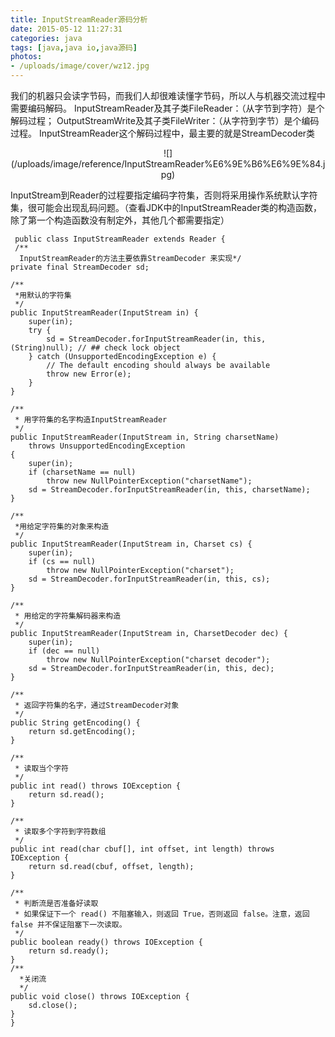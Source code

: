```yaml
---
title: InputStreamReader源码分析
date: 2015-05-12 11:27:31
categories: java
tags: [java,java io,java源码]
photos: 
- /uploads/image/cover/wz12.jpg
---
```

我们的机器只会读字节码，而我们人却很难读懂字节码，所以人与机器交流过程中需要编码解码。
InputStreamReader及其子类FileReader：（从字节到字符）是个解码过程；
OutputStreamWrite及其子类FileWriter：（从字符到字节）是个编码过程。
InputStreamReader这个解码过程中，最主要的就是StreamDecoder类
<center>
![](/uploads/image/reference/InputStreamReader%E6%9E%B6%E6%9E%84.jpg)
</center>

InputStream到Reader的过程要指定编码字符集，否则将采用操作系统默认字符集，很可能会出现乱码问题。（查看JDK中的InputStreamReader类的构造函数，除了第一个构造函数没有制定外，其他几个都需要指定）


     public class InputStreamReader extends Reader {
     /**
      InputStreamReader的方法主要依靠StreamDecoder 来实现*/
    private final StreamDecoder sd;

    /**
     *用默认的字符集
     */
    public InputStreamReader(InputStream in) {
        super(in);
        try {
            sd = StreamDecoder.forInputStreamReader(in, this, (String)null); // ## check lock object
        } catch (UnsupportedEncodingException e) {
            // The default encoding should always be available
            throw new Error(e);
        }
    }

    /**
     * 用字符集的名字构造InputStreamReader
     */
    public InputStreamReader(InputStream in, String charsetName)
        throws UnsupportedEncodingException
    {
        super(in);
        if (charsetName == null)
            throw new NullPointerException("charsetName");
        sd = StreamDecoder.forInputStreamReader(in, this, charsetName);
    }

    /**
     *用给定字符集的对象来构造
     */
    public InputStreamReader(InputStream in, Charset cs) {
        super(in);
        if (cs == null)
            throw new NullPointerException("charset");
        sd = StreamDecoder.forInputStreamReader(in, this, cs);
    }

    /**
     * 用给定的字符集解码器来构造
     */
    public InputStreamReader(InputStream in, CharsetDecoder dec) {
        super(in);
        if (dec == null)
            throw new NullPointerException("charset decoder");
        sd = StreamDecoder.forInputStreamReader(in, this, dec);
    }

    /**
     * 返回字符集的名字，通过StreamDecoder对象
     */
    public String getEncoding() {
        return sd.getEncoding();
    }

    /**
     * 读取当个字符
     */
    public int read() throws IOException {
        return sd.read();
    }

    /**
     * 读取多个字符到字符数组
     */
    public int read(char cbuf[], int offset, int length) throws IOException {
        return sd.read(cbuf, offset, length);
    }

    /**
     * 判断流是否准备好读取
     * 如果保证下一个 read() 不阻塞输入，则返回 True，否则返回 false。注意，返回 false 并不保证阻塞下一次读取。
     */
    public boolean ready() throws IOException {
        return sd.ready();
    }
    /**
      *关闭流
      */
    public void close() throws IOException {
        sd.close();
    }
    }
